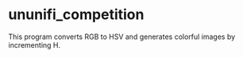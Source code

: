 # ununifi_competition
This program converts RGB to HSV and generates colorful images by incrementing H.
